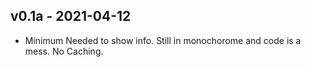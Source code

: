 v0.1a - 2021-04-12
-----------------
* Minimum Needed to show info. Still in monochorome and code is a mess. No Caching.
